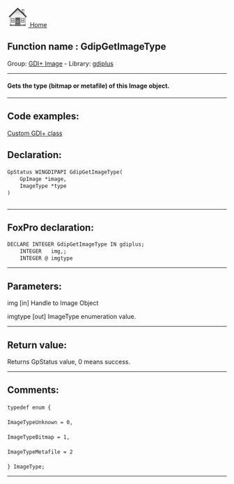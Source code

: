 [<img src="../../images/home.png"> Home ](https://github.com/VFPX/Win32API)  

## Function name : GdipGetImageType
Group: [GDI+ Image](../../functions_group.md#GDIplus_Image)  -  Library: [gdiplus](../../Libraries.md#gdiplus)  
***  


#### Gets the type (bitmap or metafile) of this Image object.

***  


## Code examples:
[Custom GDI+ class](../../samples/sample_450.md)  

## Declaration:
```foxpro  
GpStatus WINGDIPAPI GdipGetImageType(
	GpImage *image,
	ImageType *type
)
  
```  
***  


## FoxPro declaration:
```foxpro  
DECLARE INTEGER GdipGetImageType IN gdiplus;
	INTEGER   img,;
	INTEGER @ imgtype  
```  
***  


## Parameters:
img
[in] Handle to Image Object

imgtype
[out] ImageType enumeration value.  
***  


## Return value:
Returns GpStatus value, 0 means success.  
***  


## Comments:
<code>typedef enum {  
	ImageTypeUnknown = 0,  
	ImageTypeBitmap = 1,  
	ImageTypeMetafile = 2  
} ImageType;</code>  
  
***  

